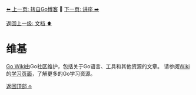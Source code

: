 [⬅️ 上一页: 转自Go博客](转自Go博客) 🚦 [下一页: 讲座 ➡️](讲座)

[返回上一级: 文档 ⬆️](../文档)

# 维基

[Go Wiki](https://github.com/golang/go/wiki)由Go社区维护，包括关于Go语言、工具和其他资源的文章。
请参阅[Wiki](https://go.dev/wiki)的[学习页面](https://go.dev/wiki/Learn)，了解更多的Go学习资源。

[返回顶部 🔝](#维基)